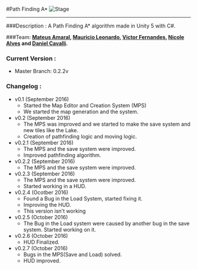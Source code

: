 #Path Finding A*
![Stage](https://img.shields.io/badge/Stage-Developing-red.svg)
___________
###Description :
A Path Finding A* algorithm made in Unity 5 with C#.

###Team:
**[Mateus Amaral](https://github.com/gitmateusamaral), [Mauricio Leonardo](https://github.com/mauriciolfsilva), [Victor Fernandes](https://github.com/victorffernandes), [Nicole Alves](https://github.com/NicoleAlves) and [Daniel Cavalli](https://github.com/danielcavalli).**

### Current Version :
  - Master Branch: 0.2.2v

### Changelog :
- v0.1 (September 2016)
  - Started the Map Editor and Creation System (MPS)
  - We started the map generation and the system.
- v0.2 (September 2016)
  - The MPS was improved and we started to make the save system and new tiles like the Lake.
  - Creation of pathfinding logic and moving logic.
- v0.2.1 (September 2016)
  - The MPS and the save system were improved.
  - Improved pathfinding algorithm.
- v0.2.2 (September 2016)
  - The MPS and the save system were improved.
- v0.2.3 (September 2016)
  - The MPS and the save system were improved.
  - Started working in a HUD.
- v0.2.4 (Ocotber 2016)
  - Found a Bug in the Load System, started fixing it.
  - Improving the HUD.
  - This version isn't working
- v0.2.5 (October 2016)
  - The Bug in the Load system were caused by another bug in the save system. Started working on it.
- v0.2.6 (October 2016) 
  - HUD Finalized.
- v0.2.7 (October 2016) 
  - Bugs in the MPS(Save and Load) solved.
  - HUD improved.

